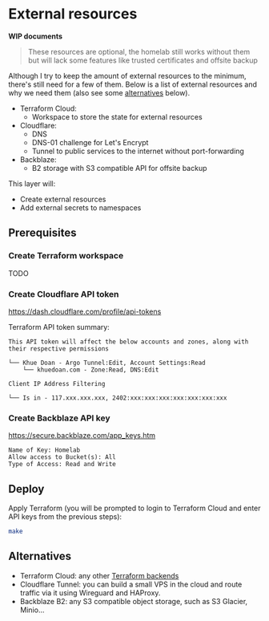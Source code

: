 # External resources

**WIP documents**

> These resources are optional, the homelab still works without them but will lack some features like trusted certificates and offsite backup

Although I try to keep the amount of external resources to the minimum, there's still need for a few of them.
Below is a list of external resources and why we need them (also see some [alternatives](#alternatives) below).

- Terraform Cloud:
  - Workspace to store the state for external resources
- Cloudflare:
  - DNS
  - DNS-01 challenge for Let's Encrypt
  - Tunnel to public services to the internet without port-forwarding
- Backblaze:
  - B2 storage with S3 compatible API for offsite backup

This layer will:

- Create external resources
- Add external secrets to namespaces

## Prerequisites

### Create Terraform workspace

TODO

### Create Cloudflare API token

<https://dash.cloudflare.com/profile/api-tokens>

Terraform API token summary:

```
This API token will affect the below accounts and zones, along with their respective permissions

└── Khue Doan - Argo Tunnel:Edit, Account Settings:Read
    └── khuedoan.com - Zone:Read, DNS:Edit

Client IP Address Filtering

└── Is in - 117.xxx.xxx.xxx, 2402:xxx:xxx:xxx:xxx:xxx:xxx:xxx
```

### Create Backblaze API key

<https://secure.backblaze.com/app_keys.htm>

```
Name of Key: Homelab
Allow access to Bucket(s): All
Type of Access: Read and Write
```

## Deploy

Apply Terraform (you will be prompted to login to Terraform Cloud and enter API keys from the previous steps):

```sh
make
```

## Alternatives

- Terraform Cloud: any other [Terraform backends](https://www.terraform.io/language/settings/backends)
- Cloudflare Tunnel: you can build a small VPS in the cloud and route traffic via it using Wireguard and HAProxy. 
- Backblaze B2: any S3 compatible object storage, such as S3 Glacier, Minio...
